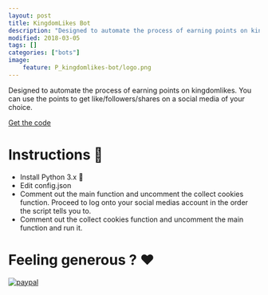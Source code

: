 ```yaml
---
layout: post
title: KingdomLikes Bot
description: "Designed to automate the process of earning points on kingdomlikes."
modified: 2018-03-05
tags: []
categories: ["bots"]
image:
    feature: P_kingdomlikes-bot/logo.png
---
```

Designed to automate the process of earning points on kingdomlikes. You can use the points to get like/followers/shares on a social media of your choice.
 
<div markdown="0"><a href="https://github.com/Sebastian-Nielsen/kingdomlikes-bot" class="btn btn-success">Get the code</a></div>
 
# Instructions :book:
- Install Python 3.x :snake: 
- Edit config.json 
- Comment out the main function and uncomment the collect cookies function. 
  Proceed to log onto your social medias account in the order the script tells you to.
- Comment out the collect cookies function and uncomment the main function and run it.

# Feeling generous ? :heart:
[![paypal](https://www.paypalobjects.com/en_US/i/btn/btn_donateCC_LG.gif)](https://www.paypal.com/cgi-bin/webscr?cmd=_donations&business=DFPZMAKFDBBPA&lc=US&item_name=Sebastian%20A%20B%20Nielsen&no_note=0&cn=Tilf%c3%b8j%20en%20besked%20til%20s%c3%a6lgeren%3a&no_shipping=2&currency_code=DKK&bn=PP%2dDonationsBF%3abtn_donateCC_LG%2egif%3aNonHosted)